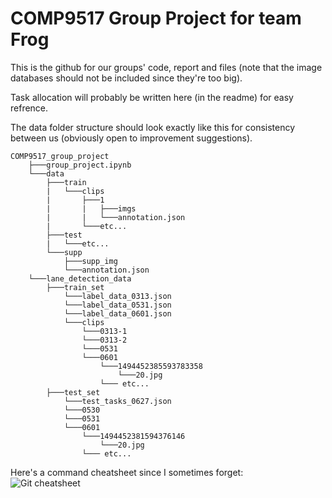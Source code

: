 # COMP9517 Group Project for team Frog

This is the github for our groups' code, report and files (note that the image databases should not be included since they're too big).  

Task allocation will probably be written here (in the readme) for easy refrence.  

The data folder structure should look exactly like this for consistency between us (obviously open to improvement suggestions).  
```
COMP9517_group_project  
    ├───group_project.ipynb  
    └───data  
        ├───train  
        |   └───clips  
        |       ├───1  
        |       |   ├───imgs  
        |       |   └───annotation.json  
        |       └───etc...  
        ├───test  
        |   └───etc...  
        └───supp  
            ├───supp_img  
            └───annotation.json  
    └───lane_detection_data  
        ├───train_set
            └───label_data_0313.json
            └───label_data_0531.json
            └───label_data_0601.json  
            └───clips
                └───0313-1
                └───0313-2
                └───0531
                └───0601
                    └───1494452385593783358
                        └───20.jpg
                    └─── etc...
        ├───test_set  
            └───test_tasks_0627.json
            └───0530
            └───0531
            └───0601
                └───1494452381594376146
                    └───20.jpg
                └─── etc...

```
Here's a command cheatsheet since I sometimes forget:  
![Git cheatsheet](https://i.redd.it/8341g68g1v7y.png)
